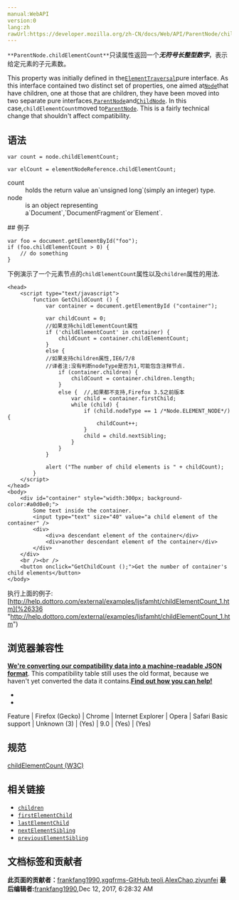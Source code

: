 ```yaml
---
manual:WebAPI
version:0
lang:zh
rawUrl:https://developer.mozilla.org/zh-CN/docs/Web/API/ParentNode/childElementCount
---
```






`**ParentNode.childElementCount**`只读属性返回一个***无符号长整型数字***，表示给定元素的子元素数。



This property was initially defined in the[`ElementTraversal`](%2688 "此页面仍未被本地化, 期待您的翻译!")pure interface. As this interface contained two distinct set of properties, one aimed at[`Node`](%2954 "Node是一个接口，许多DOM类型从这个接口继承，并允许类似地处理（或测试）这些各种类型。")that have children, one at those that are children, they have been moved into two separate pure interfaces,[`ParentNode`](%2978 "ParentNode mixin包含可以拥有子项的所有类型的 Node对象共有的方法和属性。")and[`ChildNode`](%2609 "ChildNode接口包含特定于Node 对象的方法，这些对象可以有一个父对象。"). In this case,`childElementCount`moved to[`ParentNode`](%2978 "ParentNode mixin包含可以拥有子项的所有类型的 Node对象共有的方法和属性。"). This is a fairly technical change that shouldn&#39;t affect compatibility.







## 语法<a name="Syntax_and_values"></a>

```
var count = node.childElementCount;
```

```
var elCount = elementNodeReference.childElementCount;
```
<dl><dt id=''>count</dt><dd>holds the return value an`unsigned long`(simply an integer) type.</dd><dt id=''>node</dt><dd>is an object representing a`Document`,`DocumentFragment`or`Element`.</dd></dl>
## 例子<a name="例子"></a>

```
var foo = document.getElementById("foo"); 
if (foo.childElementCount > 0) { 
    // do something
}
```


下例演示了一个元素节点的`childElementCount`属性以及`children`属性的用法.


```
<head>
    <script type="text/javascript">
        function GetChildCount () {
            var container = document.getElementById ("container");

            var childCount = 0;
            //如果支持childElementCount属性
            if ('childElementCount' in container) {
                childCount = container.childElementCount;
            }
            else {
            //如果支持children属性,IE6/7/8
            //译者注:没有判断nodeType是否为1,可能包含注释节点.
                if (container.children) {
                    childCount = container.children.length;
                }
                else {  //,如果都不支持,Firefox 3.5之前版本
                    var child = container.firstChild;
                    while (child) {
                        if (child.nodeType == 1 /*Node.ELEMENT_NODE*/) {
                            childCount++;
                        }
                        child = child.nextSibling;
                    }
                }
            }

            alert ("The number of child elements is " + childCount);
        }
    </script>
</head>
<body>
    <div id="container" style="width:300px; background-color:#a0d0e0;">
        Some text inside the container.
        <input type="text" size="40" value="a child element of the container" />
        <div>
            <div>a descendant element of the container</div>
            <div>another descendant element of the container</div>
        </div>
    </div>
    <br /><br />
    <button onclick="GetChildCount ();">Get the number of container's child elements</button>
</body>
```
执行上面的例子:[http://help.dottoro.com/external/examples/ljsfamht/childElementCount_1.htm](%26336 "http://help.dottoro.com/external/examples/ljsfamht/childElementCount_1.htm")





## 浏览器兼容性<a name="浏览器兼容性"></a>


**[We&#39;re converting our compatibility data into a machine-readable JSON format](%3344 "")**. This compatibility table still uses the old format, because we haven&#39;t yet converted the data it contains.**[Find out how you can help!](%3392 "")**


* 
* 

Feature | Firefox (Gecko) | Chrome | Internet Explorer | Opera | Safari 
Basic support | Unknown (3) | (Yes) | 9.0 | (Yes) | (Yes) 




## 规范<a name="Specification"></a>


[childElementCount (W3C)](%26337 "")


## 相关链接<a name="相关链接"></a>

* [`children`](%23758 "zh-cn/DOM/Element.children")
* [`firstElementChild`](%23759 "zh-cn/DOM/Element.firstElementChild")
* [`lastElementChild`](%23760 "zh-cn/DOM/Element.lastElementChild")
* [`nextElementSibling`](%23764 "zh-cn/DOM/Element.nextElementSibling")
* [`previousElementSibling`](%26338 "zh-cn/DOM/Element.previousElementSibling")







## 文档标签和贡献者
**此页面的贡献者：**[frankfang1990](%21875 ""),[xgqfrms-GitHub](%57 ""),[teoli](%160 ""),[AlexChao](%3728 ""),[ziyunfei](%61 "")
**最后编辑者:**[frankfang1990](%21875 ""),<time>Dec 12, 2017, 6:28:32 AM</time>


